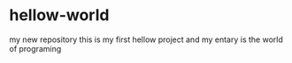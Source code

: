 # hellow-world
my new repository
this is my first hellow project and my entary is the world of programing 
